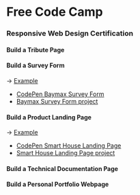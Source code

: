 # Free Code Camp

### Responsive Web Design Certification 

#### Build a Tribute Page

#### Build a Survey Form
-> [Example](https://codepen.io/freeCodeCamp/full/VPaoNP)
* [CodePen Baymax Survey Form](https://codepen.io/getSierralta/pen/zYvqKbG)
* [Baymax Survey Form project](survey/)

#### Build a Product Landing Page
-> [Example](https://codepen.io/freeCodeCamp/full/RKRbwL)
* [CodePen Smart House Landing Page](https://codepen.io/getSierralta/pen/vYNgaBx)
* [Smart House Landing Page project](https://github.com/getSierralta/Free-Code-Camp/tree/main/landing%20page)
#### Build a Technical Documentation Page
#### Build a Personal Portfolio Webpage

